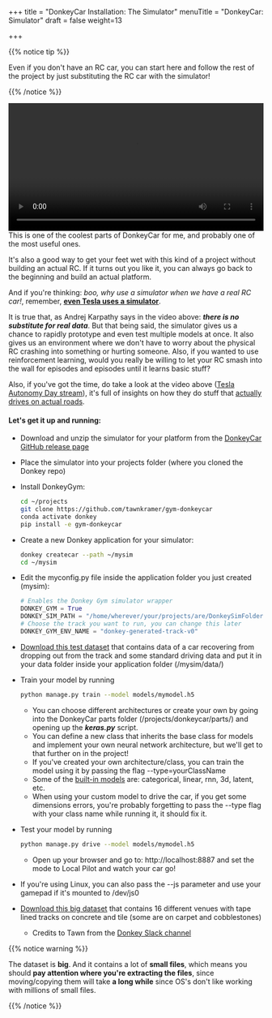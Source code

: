+++
title = "DonkeyCar Installation: The Simulator"
menuTitle = "DonkeyCar: Simulator"
draft = false
weight=13

+++

{{% notice tip %}}

Even if you don't have an RC car, you can start here and follow the rest of the project by just substituting the RC car with the simulator! 

{{% /notice %}}

<center><video controls src="/video/simulator_trim.mp4" autoplay loop width=100%></video></center>
This is one of the coolest parts of DonkeyCar for me, and probably one of the most useful ones. 

It's also a good way to get your feet wet with this kind of a project without building an actual RC. If it turns out you like it, you can always go back to the beginning and build an actual platform.

And if you're thinking: *boo, why use a simulator when we have a real RC car!*, remember, **[even Tesla uses a simulator](https://youtu.be/Ucp0TTmvqOE?t=7371)**. 

It is true that, as Andrej Karpathy says in the video above: ***there is no substitute for real data***. But that being said, the simulator gives us a chance to rapidly prototype and even test multiple models at once. It also gives us an environment where we don't have to worry about the physical RC crashing into something or hurting someone. Also, if you wanted to use reinforcement learning, would you really be willing to let your RC smash into the wall for episodes and episodes until it learns basic stuff?

Also, if you've got the time, do take a look at the video above ([Tesla Autonomy Day stream](https://www.youtube.com/watch?v=Ucp0TTmvqOE)), it's full of insights on how they do stuff that <u>actually drives on actual roads</u>.

#### Let's get it up and running:

- Download and unzip the simulator for your platform from the [DonkeyCar GitHub release page](https://github.com/tawnkramer/gym-donkeycar/releases)

- Place the simulator into your projects folder (where you cloned the Donkey repo)

- Install DonkeyGym:

  ```bash
  cd ~/projects
  git clone https://github.com/tawnkramer/gym-donkeycar
  conda activate donkey
  pip install -e gym-donkeycar
  ```

- Create a new Donkey application for your simulator:

  ```bash
  donkey createcar --path ~/mysim
  cd ~/mysim
  ```

- Edit the myconfig.py file inside the application folder you just created (mysim):

  ```python
  # Enables the Donkey Gym simulator wrapper
  DONKEY_GYM = True
  DONKEY_SIM_PATH = "/home/wherever/your/projects/are/DonkeySimFolder/DonkeySim.exe"
  # Choose the track you want to run, you can change this later
  DONKEY_GYM_ENV_NAME = "donkey-generated-track-v0"
  ```

- [Download this test dataset](https://drive.google.com/open?id=1A5sTSddFsf494UDtnvYQBaEPYX87_LMp) that contains data of a car recovering from dropping out from the track and some standard driving data and put it in your data folder inside your application folder (/mysim/data/)

- Train your model by running

  ```bash
  python manage.py train --model models/mymodel.h5
  ```

  - You can choose different architectures or create your own by going into the DonkeyCar parts folder (/projects/donkeycar/parts/) and opening up the ***keras.py*** script. 
  - You can define a new class that inherits the base class for models and implement your own neural network architecture, but we'll get to that further on in the project!
  - If you've created your own architecture/class, you can train the model using it by passing the flag --type=yourClassName
  - Some of the [built-in models](https://docs.donkeycar.com/parts/keras/) are: categorical, linear, rnn, 3d, latent, etc.
  - When using your custom model to drive the car, if you get some dimensions errors, you're probably forgetting to pass the --type flag with your class name while running it, it should fix it.

- Test your model by running

  ```bash
  python manage.py drive --model models/mymodel.h5
  ```

  - Open up your browser and go to: http://localhost:8887 and set the mode to Local Pilot and watch your car go!
- If you're using Linux, you can also pass the --js parameter and use your gamepad if it's mounted to /dev/js0
  
- [Download this big dataset](https://tawn-train.s3.amazonaws.com/log_donkey/lg_data.tar.gz) that contains 16 different venues with tape lined tracks on concrete and tile (some are on carpet and cobblestones)

  - Credits to Tawn from the [Donkey Slack channel](https://donkeycar.slack.com)

{{% notice warning %}} 

The dataset is **big**. And it contains a lot of **small files**, which means you should **pay attention where you're extracting the files**, since moving/copying them will take **a long while** since OS's don't like working with millions of small files. 

{{% /notice %}}

